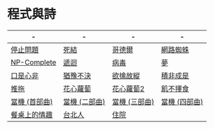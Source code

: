 # 程式與詩

| - | -  | -  | -  |
|----|----|----|----|
| [停止問題](halt.md) | [死結](deadlock.md) | [哥德爾](godel.md) | [網路蜘蛛](spider.md) |
| [NP-Complete](npcomplete.md) | [遞迴](recursive.md) | [病毒](virus.md) | [夢](dream.md) |
| [口是心非](yesno.md) | [猶豫不決](wondering.md) | [欲擒故縱](catch.md) | [積非成是](noyes.md) |
| [推拖](push.md) | [花心蘿蔔](playboy.md) | [花心蘿蔔2](playboy2.md) | [飢不擇食](hungary.md) |
| [當機 (首部曲)](down1.md) | [當機 (二部曲)](down2.md) | [當機 (三部曲)](down3.md) | [當機 (四部曲)](down4.md) | 
| [餐桌上的情趣](table.md) | [台北人](taipei.md) | [住院](hospital.md) |  | 
